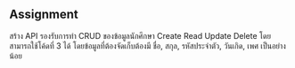**Assignment**
------------------
สร้าง API รองรับการทำ CRUD ของข้อมูลนักศึกษา Create Read Update Delete
โดยสามารถใช้โค้ดที่ 3 ได้ โดยข้อมูลที่ต้องจัดเก็บต้องมี ชื่อ, สกุล, รหัสประจำตัว, วันเกิด, เพศ เป็นอย่างน้อย
